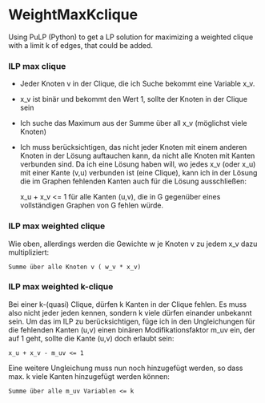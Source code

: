 # WeightMaxKclique

Using PuLP (Python) to get a LP solution for maximizing a weighted clique with a limit k of edges, that could be added.

### ILP max clique

- Jeder Knoten v in der Clique, die ich Suche bekommt eine Variable x_v.
- x_v ist binär und bekommt den Wert 1, sollte der Knoten in der Clique sein
- Ich suche das Maximum aus der Summe über all x_v (möglichst viele Knoten)
- Ich muss berücksichtigen, das nicht jeder Knoten mit einem anderen Knoten in der Lösung
  auftauchen kann, da nicht alle Knoten mit Kanten verbunden sind. Da ich eine Lösung
  haben will, wo jedes x_v (oder x_u) mit einer Kante (v,u) verbunden ist
  (eine Clique), kann ich in der Lösung die im Graphen fehlenden Kanten
  auch für die Lösung ausschließen:

    x_u + x_v <= 1 für alle Kanten (u,v), die in G gegenüber eines vollständigen Graphen von G fehlen würde.

### ILP max weighted clique

Wie oben, allerdings werden die Gewichte w je Knoten v zu jedem x_v dazu multipliziert:

    Summe über alle Knoten v ( w_v * x_v)

### ILP max weighted k-clique

Bei einer k-(quasi) Clique, dürfen k Kanten in der Clique fehlen. Es muss also nicht
jeder jeden kennen, sondern k viele dürfen einander unbekannt sein. Um das im ILP
zu berücksichtigen, füge ich in den Ungleichungen für die fehlenden Kanten (u,v) einen
binären Modifikationsfaktor m_uv ein, der auf 1 geht, sollte die Kante (u,v)
doch erlaubt sein:

    x_u + x_v - m_uv <= 1

Eine weitere Ungleichung muss nun noch hinzugefügt werden, so dass max. k viele
Kanten hinzugefügt werden können:

    Summe über alle m_uv Variablen <= k
